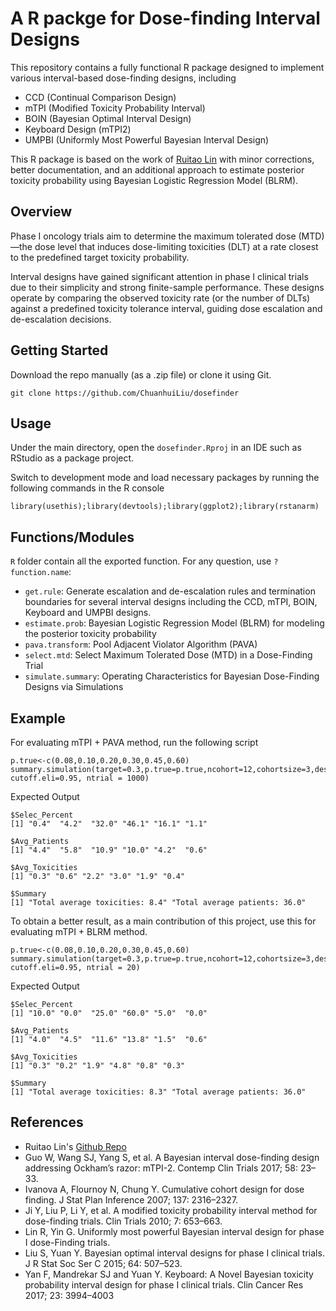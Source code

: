 # A R packge for Dose-finding Interval Designs

This repository contains a fully functional R package designed to implement various interval-based dose-finding designs, including 
- CCD (Continual Comparison Design)
- mTPI (Modified Toxicity Probability Interval)
- BOIN (Bayesian Optimal Interval Design)
- Keyboard Design (mTPI2)
- UMPBI (Uniformly Most Powerful Bayesian Interval Design)

This R package is based on the work of [Ruitao Lin](https://github.com/ruitaolin/IntervalDesign) with minor corrections, better documentation, and an additional approach to estimate posterior toxicity probability using Bayesian Logistic Regression Model (BLRM). 

## Overview
Phase I oncology trials aim to determine the maximum tolerated dose (MTD)—the dose level that induces dose-limiting toxicities (DLT) at a rate closest to the predefined target toxicity probability.

Interval designs have gained significant attention in phase I clinical trials due to their simplicity and strong finite-sample performance. These designs operate by comparing the observed toxicity rate (or the number of DLTs) against a predefined toxicity tolerance interval, guiding dose escalation and de-escalation decisions.

## Getting Started
Download the repo manually (as a .zip file) or clone it using Git.

```command
git clone https://github.com/ChuanhuiLiu/dosefinder
```
## Usage
Under the main directory, open the `dosefinder.Rproj` in an IDE such as RStudio as a package project.

Switch to development mode and load necessary packages by running the following commands in the R console
```rscript
library(usethis);library(devtools);library(ggplot2);library(rstanarm)
```

## Functions/Modules
`R` folder contain all the exported function. For any question, use `?function.name`:
* `get.rule`: Generate escalation and de-escalation rules and termination boundaries for several interval designs including the CCD, mTPI, BOIN, Keyboard and UMPBI designs.
* `estimate.prob`: Bayesian Logistic Regression Model (BLRM) for modeling the posterior toxicity probability
* `pava.transform`: Pool Adjacent Violator Algorithm (PAVA)
* `select.mtd`: Select Maximum Tolerated Dose (MTD) in a Dose-Finding Trial
* `simulate.summary`: Operating Characteristics for Bayesian Dose-Finding Designs via Simulations

## Example

For evaluating mTPI + PAVA method, run the following script
```rscript
p.true<-c(0.08,0.10,0.20,0.30,0.45,0.60)
summary.simulation(target=0.3,p.true=p.true,ncohort=12,cohortsize=3,design=2,type=1, cutoff.eli=0.95, ntrial = 1000)
```

Expected Output
```
$Selec_Percent
[1] "0.4"  "4.2"  "32.0" "46.1" "16.1" "1.1" 

$Avg_Patients
[1] "4.4"  "5.8"  "10.9" "10.0" "4.2"  "0.6" 

$Avg_Toxicities
[1] "0.3" "0.6" "2.2" "3.0" "1.9" "0.4"

$Summary
[1] "Total average toxicities: 8.4" "Total average patients: 36.0" 
```

To obtain a better result, as a main contribution of this project, use this for evaluating mTPI + BLRM method.
```rscript
p.true<-c(0.08,0.10,0.20,0.30,0.45,0.60)
summary.simulation(target=0.3,p.true=p.true,ncohort=12,cohortsize=3,design=2,type=2, cutoff.eli=0.95, ntrial = 20)
```
Expected Output
```rscript
$Selec_Percent
[1] "10.0" "0.0"  "25.0" "60.0" "5.0"  "0.0" 

$Avg_Patients
[1] "4.0"  "4.5"  "11.6" "13.8" "1.5"  "0.6" 

$Avg_Toxicities
[1] "0.3" "0.2" "1.9" "4.8" "0.8" "0.3"

$Summary
[1] "Total average toxicities: 8.3" "Total average patients: 36.0" 
```

## References
* Ruitao Lin's [Github Repo](https://github.com/ruitaolin/IntervalDesign)
* Guo W, Wang SJ, Yang S, et al. A Bayesian interval dose-finding design addressing Ockham’s razor: mTPI-2. Contemp Clin Trials 2017; 58: 23–33.
* Ivanova A, Flournoy N, Chung Y. Cumulative cohort design for dose finding. J Stat Plan Inference 2007; 137: 2316–2327.
* Ji Y, Liu P, Li Y, et al. A modified toxicity probability interval method for dose-finding trials. Clin Trials 2010; 7: 653–663.
* Lin R, Yin G. Uniformly most powerful Bayesian interval design for phase I dose-Finding trials.
* Liu S, Yuan Y. Bayesian optimal interval designs for phase I clinical trials. J R Stat Soc Ser C 2015; 64: 507–523.
* Yan F, Mandrekar SJ and Yuan Y. Keyboard: A Novel Bayesian toxicity probability interval design for phase I clinical trials. Clin Cancer Res 2017; 23: 3994–4003
